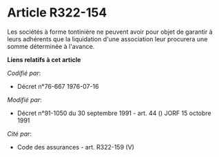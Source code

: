 # Article R322-154

Les sociétés à forme tontinière ne peuvent avoir pour objet de garantir à leurs adhérents que la liquidation d'une
association leur procurera une somme déterminée à l'avance.

**Liens relatifs à cet article**

_Codifié par_:

  - Décret n°76-667 1976-07-16

_Modifié par_:

  - Décret n°91-1050 du 30 septembre 1991 - art. 44 () JORF 15 octobre 1991

_Cité par_:

  - Code des assurances - art. R322-159 (V)
